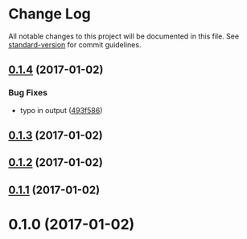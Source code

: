 # Change Log

All notable changes to this project will be documented in this file. See [standard-version](https://github.com/conventional-changelog/standard-version) for commit guidelines.

<a name="0.1.4"></a>
## [0.1.4](https://github.com/denouche/virtual-assistant-plugin-hello-world/compare/v0.1.3...v0.1.4) (2017-01-02)


### Bug Fixes

* typo in output ([493f586](https://github.com/denouche/virtual-assistant-plugin-hello-world/commit/493f586))



<a name="0.1.3"></a>
## [0.1.3](https://github.com/denouche/virtual-assistant-plugin-hello-world/compare/v0.1.2...v0.1.3) (2017-01-02)



<a name="0.1.2"></a>
## [0.1.2](https://github.com/denouche/virtual-assistant-plugin-hello-world/compare/v0.1.1...v0.1.2) (2017-01-02)



<a name="0.1.1"></a>
## [0.1.1](https://github.com/denouche/virtual-assistant-plugin-hello-world/compare/v0.1.0...v0.1.1) (2017-01-02)



<a name="0.1.0"></a>
# 0.1.0 (2017-01-02)

